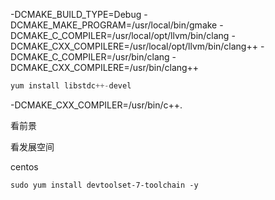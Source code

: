 -DCMAKE_BUILD_TYPE=Debug
-DCMAKE_MAKE_PROGRAM=/usr/local/bin/gmake
-DCMAKE_C_COMPILER=/usr/local/opt/llvm/bin/clang
-DCMAKE_CXX_COMPILERE=/usr/local/opt/llvm/bin/clang++
-DCMAKE_C_COMPILER=/usr/bin/clang
-DCMAKE_CXX_COMPILERE=/usr/bin/clang++





```cpp
yum install libstdc++-devel
```



 -DCMAKE_CXX_COMPILER=/usr/bin/c++.



看前景

看发展空间







centos 

```
sudo yum install devtoolset-7-toolchain -y
```